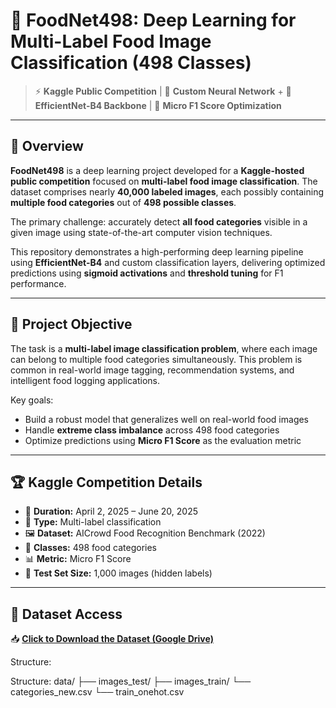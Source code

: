 
# 🍱 FoodNet498: Deep Learning for Multi-Label Food Image Classification (498 Classes)

> ⚡ **Kaggle Public Competition** | 🧠 **Custom Neural Network** + 🚀 **EfficientNet-B4 Backbone** | 🎯 **Micro F1 Score Optimization**

---

## 📌 Overview

**FoodNet498** is a deep learning project developed for a **Kaggle-hosted public competition** focused on **multi-label food image classification**. The dataset comprises nearly **40,000 labeled images**, each possibly containing **multiple food categories** out of **498 possible classes**.  

The primary challenge: accurately detect **all food categories** visible in a given image using state-of-the-art computer vision techniques.  

This repository demonstrates a high-performing deep learning pipeline using **EfficientNet-B4** and custom classification layers, delivering optimized predictions using **sigmoid activations** and **threshold tuning** for F1 performance.

---

## 🧠 Project Objective

The task is a **multi-label image classification problem**, where each image can belong to multiple food categories simultaneously. This problem is common in real-world image tagging, recommendation systems, and intelligent food logging applications.

Key goals:
- Build a robust model that generalizes well on real-world food images
- Handle **extreme class imbalance** across 498 food categories
- Optimize predictions using **Micro F1 Score** as the evaluation metric

---

## 🏆 Kaggle Competition Details

- 📅 **Duration:** April 2, 2025 – June 20, 2025  
- 🧾 **Type:** Multi-label classification  
- 🖼️ **Dataset:** AICrowd Food Recognition Benchmark (2022)  
- 🧮 **Classes:** 498 food categories  
- 📊 **Metric:** Micro F1 Score  
- 🧪 **Test Set Size:** 1,000 images (hidden labels)

---

## 🔗 Dataset Access

📥 **[Click to Download the Dataset (Google Drive)](https://drive.google.com/file/d/15YOou6J-yZjIWY0SiNrPGRIvSxN9CZxB/view?usp=sharing)**

Structure:

Structure:
data/
├── images_test/
├── images_train/
└── categories_new.csv
└── train_onehot.csv

